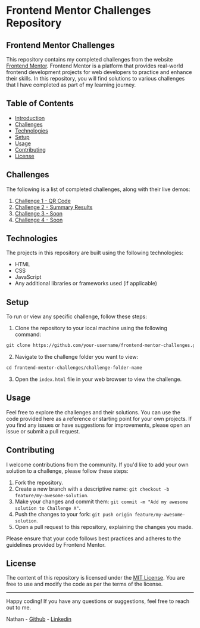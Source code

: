 # Frontend Mentor Challenges Repository

## Frontend Mentor Challenges

This repository contains my completed challenges from the website [Frontend Mentor](https://www.frontendmentor.io/). Frontend Mentor is a platform that provides real-world frontend development projects for web developers to practice and enhance their skills. In this repository, you will find solutions to various challenges that I have completed as part of my learning journey.

## Table of Contents

- [Introduction](#frontend-mentor-challenges-repository)
- [Challenges](#challenges)
- [Technologies](#technologies)
- [Setup](#setup)
- [Usage](#usage)
- [Contributing](#contributing)
- [License](#license)

## Challenges

The following is a list of completed challenges, along with their live demos:

1. [Challenge 1 - QR Code](https://www.frontendmentor.io/challenges/qr-code-component-iux_sIO_H)
2. [Challenge 2 - Summary Results](https://www.frontendmentor.io/challenges/results-summary-component-CE_K6s0maV)
3. [Challenge 3 - Soon](https://github.com/n-kyu/frontend-mentor-challenges)
4. [Challenge 4 - Soon](https://github.com/n-kyu/frontend-mentor-challenges)

## Technologies

The projects in this repository are built using the following technologies:

- HTML
- CSS
- JavaScript
- Any additional libraries or frameworks used (if applicable)

## Setup

To run or view any specific challenge, follow these steps:

1. Clone the repository to your local machine using the following command:
   
```html
git clone https://github.com/your-username/frontend-mentor-challenges.git
```

2. Navigate to the challenge folder you want to view:
```html
cd frontend-mentor-challenges/challenge-folder-name
```


3. Open the `index.html` file in your web browser to view the challenge.

## Usage

Feel free to explore the challenges and their solutions. You can use the code provided here as a reference or starting point for your own projects. If you find any issues or have suggestions for improvements, please open an issue or submit a pull request.

## Contributing

I welcome contributions from the community. If you'd like to add your own solution to a challenge, please follow these steps:

1. Fork the repository.
2. Create a new branch with a descriptive name: `git checkout -b feature/my-awesome-solution`.
3. Make your changes and commit them: `git commit -m "Add my awesome solution to Challenge X"`.
4. Push the changes to your fork: `git push origin feature/my-awesome-solution`.
5. Open a pull request to this repository, explaining the changes you made.

Please ensure that your code follows best practices and adheres to the guidelines provided by Frontend Mentor.

## License

The content of this repository is licensed under the [MIT License](LICENSE). You are free to use and modify the code as per the terms of the license.

---

Happy coding! If you have any questions or suggestions, feel free to reach out to me.

Nathan -
[Github](https://github.com/n-kyu) -
[Linkedin](https://www.linkedin.com/in/n-kyu/)


